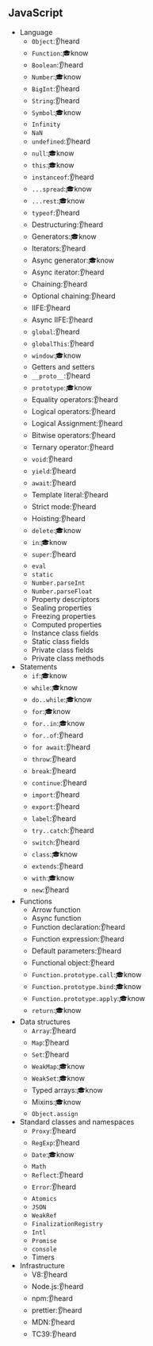 ## JavaScript

- Language
  - `Object`:👂heard
  - `Function`:🎓know
  - `Boolean`:👂heard
  - `Number`:🎓know
  - `BigInt`:👂heard
  - `String`:👂heard
  - `Symbol`:🎓know
  - `Infinity`
  - `NaN`
  - `undefined`:👂heard
  - `null`:🎓know
  - `this`:🎓know
  - `instanceof`:👂heard
  - `...spread`:🎓know
  - `...rest`:🎓know
  - `typeof`:👂heard
  - Destructuring:👂heard
  - Generators:🎓know
  - Iterators:👂heard
  - Async generator:🎓know
  - Async iterator:👂heard
  - Chaining:👂heard
  - Optional chaining:👂heard
  - IIFE:👂heard
  - Async IIFE:👂heard
  - `global`:👂heard
  - `globalThis`:👂heard
  - `window`:🎓know
  - Getters and setters
  - `__proto__`:👂heard
  - `prototype`:🎓know
  - Equality operators:👂heard
  - Logical operators:👂heard
  - Logical Assignment:👂heard
  - Bitwise operators:👂heard
  - Ternary operator:👂heard
  - `void`:👂heard
  - `yield`:👂heard
  - `await`:👂heard
  - Template literal:👂heard
  - Strict mode:👂heard
  - Hoisting:👂heard
  - `delete`:🎓know
  - `in`:🎓know
  - `super`:👂heard
  - `eval`
  - `static`
  - `Number.parseInt`
  - `Number.parseFloat`
  - Property descriptors
  - Sealing properties
  - Freezing properties
  - Computed properties
  - Instance class fields
  - Static class fields
  - Private class fields
  - Private class methods
- Statements
  - `if`:🎓know
  - `while`:🎓know
  - `do..while`:🎓know
  - `for`:🎓know
  - `for..in`:🎓know
  - `for..of`:👂heard
  - `for await`:👂heard
  - `throw`:👂heard
  - `break`:👂heard
  - `continue`:👂heard
  - `import`:👂heard
  - `export`:👂heard
  - `label`:👂heard
  - `try..catch`:👂heard
  - `switch`:👂heard
  - `class`:🎓know
  - `extends`:👂heard
  - `with`:🎓know
  - `new`:👂heard
- Functions
  - Arrow function
  - Async function
  - Function declaration:👂heard
  - Function expression:👂heard
  - Default parameters:👂heard
  - Functional object:👂heard
  - `Function.prototype.call`:🎓know
  - `Function.prototype.bind`:🎓know
  - `Function.prototype.apply`:🎓know
  - `return`:🎓know
- Data structures
  - `Array`:👂heard
  - `Map`:👂heard
  - `Set`:👂heard
  - `WeakMap`:🎓know
  - `WeakSet`:🎓know
  - Typed arrays:🎓know
  - Mixins:🎓know
  - `Object.assign`
- Standard classes and namespaces
  - `Proxy`:👂heard
  - `RegExp`:👂heard
  - `Date`:🎓know
  - `Math`
  - `Reflect`:👂heard
  - `Error`:👂heard
  - `Atomics`
  - `JSON`
  - `WeakRef`
  - `FinalizationRegistry`
  - `Intl`
  - `Promise`
  - `console`
  - Timers
- Infrastructure
  - V8:👂heard
  - Node.js:👂heard
  - npm:👂heard
  - prettier:👂heard
  - MDN:👂heard
  - TC39:👂heard
